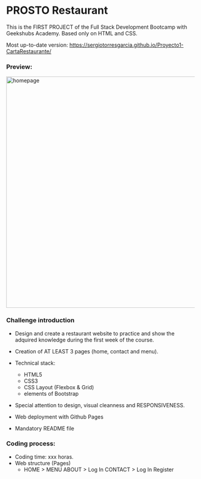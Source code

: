 # PROSTO Restaurant

This is the FIRST PROJECT of the Full Stack Development Bootcamp with Geekshubs Academy. Based only on HTML and CSS.

Most up-to-date version: https://sergiotorresgarcia.github.io/Proyecto1-CartaRestaurante/

### Preview:
<img width="619" alt="homepage" src="https://github.com/SergioTorresGarcia/Proyecto1-CartaRestaurante/assets/90457425/650b2ca3-656a-4433-b6df-9bc82418df6d">

### Challenge introduction

- Design and create a restaurant website to practice and show the adquired knowledge during the first week of the course.

- Creation of AT LEAST 3 pages (home, contact and menu).

- Technical stack:
    - HTML5
    - CSS3
    - CSS Layout (Flexbox & Grid)
    - elements of Bootstrap

- Special attention to design, visual cleanness and RESPONSIVENESS.

- Web deployment with Github Pages
- Mandatory README file

### Coding process:
- Coding time: xxx horas.
- Web structure (Pages)
    - HOME  >   MENU
                ABOUT   >   Log In
                CONTACT >   Log In
                            Register